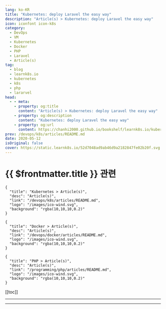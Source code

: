```yaml
---
lang: ko-KR
title: "Kubernetes: deploy Laravel the easy way"
description: "Article(s) > Kubernetes: deploy Laravel the easy way"
icon: iconfont icon-k8s
category:
  - DevOps
  - VM
  - Kubernetes
  - Docker
  - PHP
  - Laravel
  - Article(s)
tag:
  - blog
  - learnk8s.io
  - kubernetes
  - k8s
  - php
  - lararvel
head:
  - - meta:
    - property: og:title
      content: "Article(s) > Kubernetes: deploy Laravel the easy way"
    - property: og:description
      content: "Kubernetes: deploy Laravel the easy way"
    - property: og:url
      content: https://chanhi2000.github.io/bookshelf/learnk8s.io/kubernetes-deploy-laravel-the-easy-way.html
prev: /devops/k8s/articles/README.md
date: 2020-05-12
isOriginal: false
cover: https://static.learnk8s.io/52d7048ad9ab46d9a2182847fe02b20f.svg
---
```


# {{ $frontmatter.title }} 관련

```component VPCard
{
  "title": "Kubernetes > Article(s)",
  "desc": "Article(s)",
  "link": "/devops/k8s/articles/README.md",
  "logo": "/images/ico-wind.svg",
  "background": "rgba(10,10,10,0.2)"
}
```

```component VPCard
{
  "title": "Docker > Article(s)",
  "desc": "Article(s)",
  "link": "/devops/docker/articles/README.md",
  "logo": "/images/ico-wind.svg",
  "background": "rgba(10,10,10,0.2)"
}
```

```component VPCard
{
  "title": "PHP > Article(s)",
  "desc": "Article(s)",
  "link": "/programming/php/articles/README.md",
  "logo": "/images/ico-wind.svg",
  "background": "rgba(10,10,10,0.2)"
}
```

[[toc]]

---

<SiteInfo
  name="Kubernetes: deploy Laravel the easy way"
  desc="In this article, I'll explain how to deal with the simple requirement of running a Laravel application as a local Kubernetes set up."
  url="https://learnk8s.io/blog/kubernetes-deploy-laravel-the-easy-way"
  logo="https://static.learnk8s.io/f7e5160d4744cf05c46161170b5c11c9.svg"
  preview="https://static.learnk8s.io/52d7048ad9ab46d9a2182847fe02b20f.svg"/>

<!-- TODO: 작성 -->

---

<TagLinks />